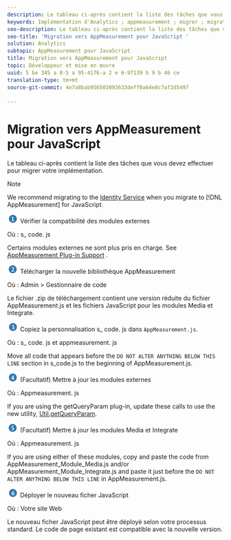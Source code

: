 ```yaml
---
description: Le tableau ci-après contient la liste des tâches que vous devez effectuer pour migrer votre implémentation.
keywords: Implémentation d'Analytics ; appmeasurement ; migrer ; migration ; javascript
seo-description: Le tableau ci-après contient la liste des tâches que vous devez effectuer pour migrer votre implémentation.
seo-title: 'Migration vers AppMeasurement pour JavaScript '
solution: Analytics
subtopic: AppMeasurement pour JavaScript
title: Migration vers AppMeasurement pour JavaScript
topic: Développeur et mise en œuvre
uuid: 5 be 345 a 8-5 a 95-4176-a 2 e 6-97139 b 9 b 46 ce
translation-type: tm+mt
source-git-commit: 4e7a8bab956503093633deff0a64e8c7af2d5497

---
```



# Migration vers AppMeasurement pour JavaScript

Le tableau ci-après contient la liste des tâches que vous devez effectuer pour migrer votre implémentation.

>[!NOTE]
>
>We recommend migrating to the [Identity Service](../../../implement/js-implementation/c-unique-visitors/visid-service.md#concept_230F8759826E47789EA8DEE08FA09B07) when you migrate to [!DNL AppMeasurement] for JavaScript.

![](assets/step1_icon.png) Vérifier la compatibilité des modules externes

Où : s\_ code. js

Certains modules externes ne sont plus pris en charge. See [AppMeasurement Plug-in Support](../../../implement/js-implementation/c-appmeasurement-js/plugins-support.md#concept_E31A189BC8A547738666EB5E00D2252A) .

![](assets/step2_icon.png) Télécharger la nouvelle bibliothèque AppMeasurement

Où : Admin &gt; Gestionnaire de code

Le fichier .zip de téléchargement contient une version réduite du fichier AppMeasurement.js et les fichiers JavaScript pour les modules Media et Integrate.

![](assets/step3_icon.png) Copiez la personnalisation s\_ code. js dans `AppMeasurement.js`.

Où : s\_ code. js et appmeasurement. js

Move all code that appears before the `DO NOT ALTER ANYTHING BELOW THIS LINE` section in s\_code.js to the beginning of AppMeasurement.js.

![](assets/step4_icon.png) (Facultatif) Mettre à jour les modules externes

Où : Appmeasurement. js

If you are using the getQueryParam plug-in, update these calls to use the new utility, [Util.getQueryParam](../../../implement/js-implementation/util-getqueryparam.md#concept_763AD2621BB44A3990204BE72D3C9FA5).

![](assets/step5_icon.png) (Facultatif) Mettre à jour les modules Media et Integrate

Où : Appmeasurement. js

If you are using either of these modules, copy and paste the code from AppMeasurement\_Module\_Media.js and/or AppMeasurement\_Module\_Integrate.js and paste it just before the `DO NOT ALTER ANYTHING BELOW THIS LINE` in AppMeasurement.js.

![](assets/step6_icon.png) Déployer le nouveau ficher JavaScript

Où : Votre site Web

Le nouveau ficher JavaScript peut être déployé selon votre processus standard. Le code de page existant est compatible avec la nouvelle version.